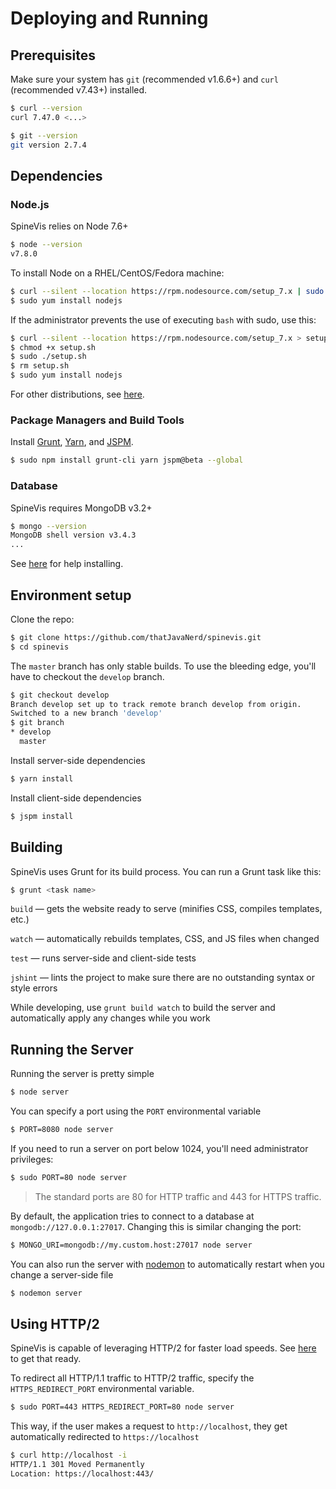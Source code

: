 # Deploying and Running

## Prerequisites

Make sure your system has `git` (recommended v1.6.6+) and `curl` (recommended v7.43+) installed.

```sh
$ curl --version
curl 7.47.0 <...>

$ git --version
git version 2.7.4
```

## Dependencies

### Node.js

SpineVis relies on Node 7.6+

```sh
$ node --version
v7.8.0
```

To install Node on a RHEL/CentOS/Fedora machine:

```sh
$ curl --silent --location https://rpm.nodesource.com/setup_7.x | sudo -E bash -
$ sudo yum install nodejs
```

If the administrator prevents the use of executing `bash` with sudo, use this:

```sh
$ curl --silent --location https://rpm.nodesource.com/setup_7.x > setup.sh
$ chmod +x setup.sh
$ sudo ./setup.sh
$ rm setup.sh
$ sudo yum install nodejs
```

For other distributions, see [here](https://nodejs.org/en/download/package-manager/).

### Package Managers and Build Tools

Install [Grunt](https://gruntjs.com/), [Yarn](https://yarnpkg.com/en/), and [JSPM](http://jspm.io/).

```sh
$ sudo npm install grunt-cli yarn jspm@beta --global
```

### Database

SpineVis requires MongoDB v3.2+

```sh
$ mongo --version
MongoDB shell version v3.4.3
...
```

See [here](https://docs.mongodb.com/manual/tutorial/install-mongodb-on-red-hat/) for help installing.

## Environment setup

Clone the repo:

```sh
$ git clone https://github.com/thatJavaNerd/spinevis.git
$ cd spinevis
```

The `master` branch has only stable builds. To use the bleeding edge, you'll have to checkout the `develop` branch.

```sh
$ git checkout develop
Branch develop set up to track remote branch develop from origin.
Switched to a new branch 'develop'
$ git branch
* develop
  master
```

Install server-side dependencies

```sh
$ yarn install
```

Install client-side dependencies

```sh
$ jspm install
```

## Building

SpineVis uses Grunt for its build process. You can run a Grunt task like this:

```sh
$ grunt <task name>
```

`build` &mdash; gets the website ready to serve (minifies CSS, compiles templates, etc.)

`watch` &mdash; automatically rebuilds templates, CSS, and JS files when changed

`test` &mdash; runs server-side and client-side tests

`jshint` &mdash; lints the project to make sure there are no outstanding syntax or style errors

While developing, use `grunt build watch` to build the server and automatically apply any changes while you work

## Running the Server

Running the server is pretty simple

```sh
$ node server
```

You can specify a port using the `PORT` environmental variable

```sh
$ PORT=8080 node server
```

If you need to run a server on port below 1024, you'll need administrator privileges:

```sh
$ sudo PORT=80 node server
```

> The standard ports are 80 for HTTP traffic and 443 for HTTPS traffic.

By default, the application tries to connect to a database at `mongodb://127.0.0.1:27017`. Changing this is similar changing the port:

```sh
$ MONGO_URI=mongodb://my.custom.host:27017 node server
```

You can also run the server with [nodemon](https://nodemon.io/) to automatically restart when you change a server-side file

```sh
$ nodemon server
```

## Using HTTP/2

SpineVis is capable of leveraging HTTP/2 for faster load speeds. See [here](https://github.com/thatJavaNerd/spinevis/blob/master/docs/http2.md) to get that ready.

To redirect all HTTP/1.1 traffic to HTTP/2 traffic, specify the `HTTPS_REDIRECT_PORT` environmental variable.

```sh
$ sudo PORT=443 HTTPS_REDIRECT_PORT=80 node server
```

This way, if the user makes a request to `http://localhost`, they get automatically redirected to `https://localhost`

```sh
$ curl http://localhost -i
HTTP/1.1 301 Moved Permanently
Location: https://localhost:443/
```
